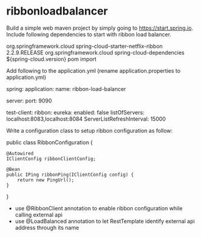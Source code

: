 # ribbonloadbalancer

Build a simple web maven project by simply going to https://start.spring.io.
Include following dependencies to start with ribbon load balancer.

<dependency>
<groupId>org.springframework.cloud</groupId>
<artifactId>spring-cloud-starter-netflix-ribbon</artifactId>
<version>2.2.9.RELEASE</version>
</dependency>

<dependencyManagement>
		<dependencies>
			<dependency>
				<groupId>org.springframework.cloud</groupId>
				<artifactId>spring-cloud-dependencies</artifactId>
				<version>${spring-cloud.version}</version>
				<type>pom</type>
				<scope>import</scope>
			</dependency>
		</dependencies>
</dependencyManagement>

Add following to the application.yml (rename application.properties to application.yml)

spring:
  application:
    name: ribbon-load-balancer
 
server:
  port: 9090 
 
test-client:
  ribbon:
    eureka:
      enabled: false
    listOfServers: localhost:8083,localhost:8084
    ServerListRefreshInterval: 15000
	
	
Write a configuration class to setup ribbon configuration as follow:

public class RibbonConfiguration {

	@Autowired
    IClientConfig ribbonClientConfig;
 
    @Bean
    public IPing ribbonPing(IClientConfig config) {
        return new PingUrl();
    }
 
}

- use @RibbonClient annotation to enable ribbon configuration while calling external api
- use @LoadBalanced annotation to let RestTemplate identify external api address through its name